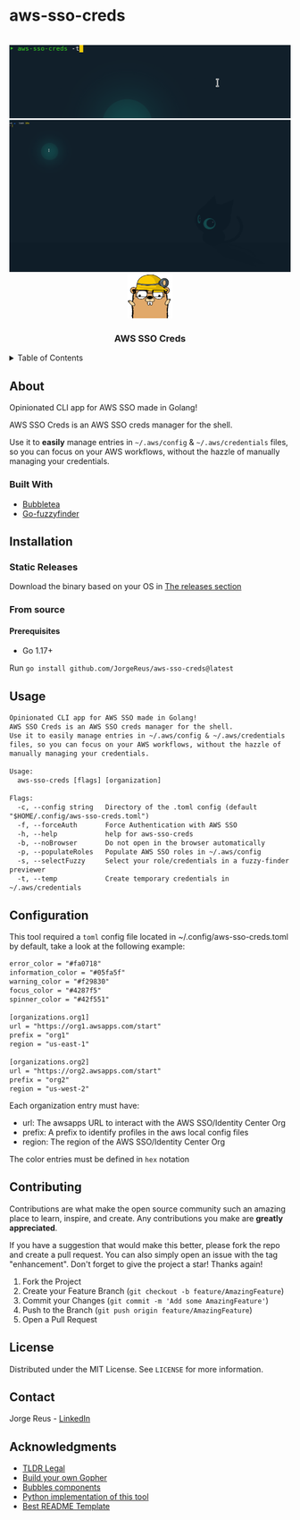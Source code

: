 # aws-sso-creds

<div id="top"></div>
<!-- PROJECT LOGO -->
<br />
<div align="center">

  <img src="./.md/aws-sso-creds.gif" />
  <br>
  <img src="./.md/previewer.gif" />
  <br>
  <img src="./.md/gopher.png" alt="Logo" width="80" height="80">

  <h3 align="center">AWS SSO Creds</h3>
</div>

<!-- TABLE OF CONTENTS -->
<details>
  <summary>Table of Contents</summary>
  <ol>
    <li>
      <a href="#about">About The Project</a>
      <ul>
        <li><a href="#built-with">Built With</a></li>
      </ul>
    </li>
    <li>
      <a href="#installation">Instalation</a>
      <ul>
        <li><a href="#static-releases">Static</a></li>
        <li><a href="#from-source">From source</a></li>
      </ul>
    </li>
    <li><a href="#usage">Usage</a></li>
    <li><a href="#configuration">Configuration</a></li>
    <li><a href="#contributing">Contributing</a></li>
    <li><a href="#license">License</a></li>
    <li><a href="#contact">Contact</a></li>
    <li><a href="#acknowledgments">Acknowledgments</a></li>
  </ol>
</details>

## About

Opinionated CLI app for AWS SSO made in Golang!

AWS SSO Creds is an AWS SSO creds manager for the shell.

Use it to **easily** manage entries in `~/.aws/config` & `~/.aws/credentials` files, so you can focus on your AWS workflows, without the hazzle of manually managing your credentials.

### Built With

- [Bubbletea](https://github.com/charmbracelet/bubbletea)
- [Go-fuzzyfinder](https://github.com/ktr0731/go-fuzzyfinder)

<!-- GETTING STARTED -->

## Installation

### Static Releases

Download the binary based on your OS in [The releases section](https://github.com/JorgeReus/aws-sso-creds/releases)

### From source

#### Prerequisites

- Go 1.17+

Run `go install github.com/JorgeReus/aws-sso-creds@latest`

<!-- USAGE EXAMPLES -->

## Usage

```
Opinionated CLI app for AWS SSO made in Golang!
AWS SSO Creds is an AWS SSO creds manager for the shell.
Use it to easily manage entries in ~/.aws/config & ~/.aws/credentials files, so you can focus on your AWS workflows, without the hazzle of manually managing your credentials.

Usage:
  aws-sso-creds [flags] [organization]

Flags:
  -c, --config string   Directory of the .toml config (default "$HOME/.config/aws-sso-creds.toml")
  -f, --forceAuth       Force Authentication with AWS SSO
  -h, --help            help for aws-sso-creds
  -b, --noBrowser       Do not open in the browser automatically
  -p, --populateRoles   Populate AWS SSO roles in ~/.aws/config
  -s, --selectFuzzy     Select your role/credentials in a fuzzy-finder previewer
  -t, --temp            Create temporary credentials in ~/.aws/credentials
```

## Configuration

This tool required a `toml` config file located in ~/.config/aws-sso-creds.toml by default, take a look at the following example:

```
error_color = "#fa0718"
information_color = "#05fa5f"
warning_color = "#f29830"
focus_color = "#4287f5"
spinner_color = "#42f551"

[organizations.org1]
url = "https://org1.awsapps.com/start"
prefix = "org1"
region = "us-east-1"

[organizations.org2]
url = "https://org2.awsapps.com/start"
prefix = "org2"
region = "us-west-2"
```

Each organization entry must have:

- url: The awsapps URL to interact with the AWS SSO/Identity Center Org
- prefix: A prefix to identify profiles in the aws local config files
- region: The region of the AWS SSO/Identity Center Org

The color entries must be defined in `hex` notation

<!-- CONTRIBUTING -->

## Contributing

Contributions are what make the open source community such an amazing place to learn, inspire, and create. Any contributions you make are **greatly appreciated**.

If you have a suggestion that would make this better, please fork the repo and create a pull request. You can also simply open an issue with the tag "enhancement".
Don't forget to give the project a star! Thanks again!

1. Fork the Project
2. Create your Feature Branch (`git checkout -b feature/AmazingFeature`)
3. Commit your Changes (`git commit -m 'Add some AmazingFeature'`)
4. Push to the Branch (`git push origin feature/AmazingFeature`)
5. Open a Pull Request

<!-- LICENSE -->

## License

Distributed under the MIT License. See `LICENSE` for more information.

<!-- CONTACT -->

## Contact

Jorge Reus - [LinkedIn](www.linkedin.com/in/JorgeGReus)

<!-- ACKNOWLEDGMENTS -->

## Acknowledgments

- [TLDR Legal](https://tldrlegal.com/)
- [Build your own Gopher](https://quasilyte.dev/)
- [Bubbles components](https://github.com/charmbracelet/bubbles)
- [Python implementation of this tool](https://github.com/benkehoe/aws-sso-util)
- [Best README Template](https://github.com/othneildrew/Best-README-Template)
